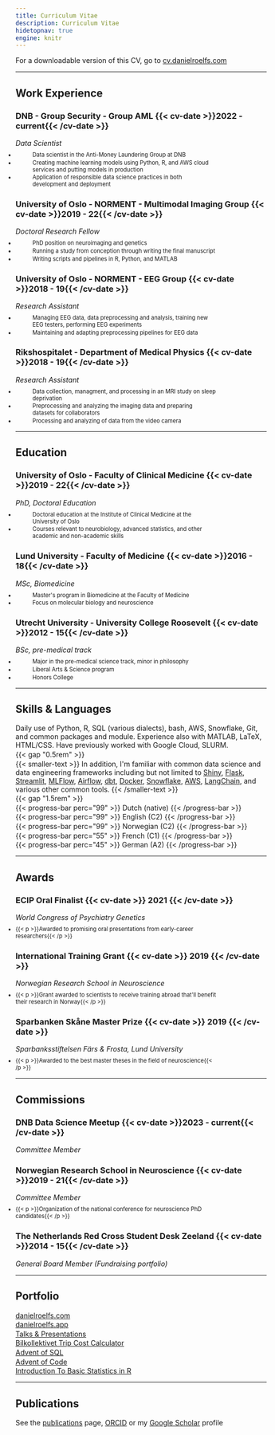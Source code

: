 ```yaml
---
title: Curriculum Vitae
description: Curriculum Vitae
hidetopnav: true
engine: knitr
---
```



<style type="text/css">
ul {
    margin-top: 0.5rem;
    padding-left: 0;
}

li {
    font-size: 80%;
    padding: 0;
    max-width: 80%;
}

ul li:before {
    margin-right: 10px;
}

ol li p, ul li p {
    margin-left: 1.5rem;
    padding-left: 10px;
}

ol li:only-child {
    margin-left: 1.5rem;
}

p {
    margin-top: 0;
    margin-bottom: 0.1rem;
}

article h3 {
    margin-top: 0.75rem;
    margin-bottom: 0rem;
    width: 62.5%;
}

.cv-date {
    font-style: italic;
    margin-top: 0;
    float: right;
}

.smaller-text {
  font-size: 80%;
  line-height: 1;
}

.progress {
  font-family: 'Cooper Hewitt', sans-serif;
  font-weight: 711;
  width: 45%;
  height: 1.6rem;
  padding: 1px;
  margin: 0.15rem 0;
  background: rgba(0, 0, 0, 0.1);
}

.progress-bar {
  font-size: 1.3rem;
  color: white;
  height: 1.6rem;
  box-shadow: 0 0 0 0 none, inset 0 1px rgba(255, 255, 255, 0.1);
}

.progress > .progress-bar {
  padding-left: 5px;
  font-variant-caps: all-small-caps;
  background-color: #555;
}
</style>

For a downloadable version of this CV, go to [cv.danielroelfs.com](https://cv.danielroelfs.com)

------------------------------------------------------------------------

## Work Experience

### DNB - Group Security - Group AML {{< cv-date >}}2022 - current{{< /cv-date >}}

*Data Scientist*

-   Data scientist in the Anti-Money Laundering Group at DNB

-   Creating machine learning models using Python, R, and AWS cloud services and putting models in production

-   Application of responsible data science practices in both development and deployment

### University of Oslo - NORMENT - Multimodal Imaging Group {{< cv-date >}}2019 - 22{{< /cv-date >}}

*Doctoral Research Fellow*

-   PhD position on neuroimaging and genetics

-   Running a study from conception through writing the final manuscript

-   Writing scripts and pipelines in R, Python, and MATLAB

### University of Oslo - NORMENT - EEG Group {{< cv-date >}}2018 - 19{{< /cv-date >}}

*Research Assistant*

-   Managing EEG data, data preprocessing and analysis, training new EEG testers, performing EEG experiments

-   Maintaining and adapting preprocessing pipelines for EEG data

### Rikshospitalet - Department of Medical Physics {{< cv-date >}}2018 - 19{{< /cv-date >}}

*Research Assistant*

-   Data collection, managment, and processing in an MRI study on sleep deprivation

-   Preprocessing and analyzing the imaging data and preparing datasets for collaborators

-   Processing and analyzing of data from the video camera

------------------------------------------------------------------------

## Education

### University of Oslo - Faculty of Clinical Medicine {{< cv-date >}}2019 - 22{{< /cv-date >}}

*PhD, Doctoral Education*

-   Doctoral education at the Institute of Clinical Medicine at the University of Oslo

-   Courses relevant to neurobiology, advanced statistics, and other academic and non-academic skills

### Lund University - Faculty of Medicine {{< cv-date >}}2016 - 18{{< /cv-date >}}

*MSc, Biomedicine*

-   Master's program in Biomedicine at the Faculty of Medicine

-   Focus on molecular biology and neuroscience

### Utrecht University - University College Roosevelt {{< cv-date >}}2012 - 15{{< /cv-date >}}

*BSc, pre-medical track*

-   Major in the pre-medical science track, minor in philosophy

-   Liberal Arts & Science program

-   Honors College

------------------------------------------------------------------------

## Skills & Languages

Daily use of Python, R, SQL (various dialects), bash, AWS, Snowflake, Git, and common packages and module. Experience also with MATLAB, LaTeX, HTML/CSS. Have previously worked with Google Cloud, SLURM.

{{< gap \"0.5rem\" >}}

{{< smaller-text >}}
In addition, I'm familiar with common data science and data engineering frameworks including but not limited to [Shiny](https://shiny.posit.co), [Flask](https://flask.palletsprojects.com/en/stable/), [Streamlit](https://streamlit.io), [MLFlow](https://mlflow.org), [Airflow](https://airflow.apache.org), [dbt](https://www.getdbt.com), [Docker](https://www.docker.com), [Snowflake](https://www.snowflake.com), [AWS](https://aws.amazon.com), [LangChain](https://www.google.com/search?client=safari&rls=en&q=langchain&ie=UTF-8&oe=UTF-8), and various other common tools.
{{< /smaller-text >}}

{{< gap \"1.5rem\" >}}

{{< progress-bar perc=\"99\" >}} Dutch (native) {{< /progress-bar >}}

{{< progress-bar perc=\"99\" >}} English (C2) {{< /progress-bar >}}

{{< progress-bar perc=\"99\" >}} Norwegian (C2) {{< /progress-bar >}}

{{< progress-bar perc=\"55\" >}} French (C1) {{< /progress-bar >}}

{{< progress-bar perc=\"45\" >}} German (A2) {{< /progress-bar >}}

------------------------------------------------------------------------

## Awards

### ECIP Oral Finalist {{< cv-date >}} 2021 {{< /cv-date >}}

*World Congress of Psychiatry Genetics*

-   {{< p >}}Awarded to promising oral presentations from early-career researchers{{< /p >}}

### International Training Grant {{< cv-date >}} 2019 {{< /cv-date >}}

*Norwegian Research School in Neuroscience*

-   {{< p >}}Grant awarded to scientists to receive training abroad that'll benefit their research in Norway{{< /p >}}

### Sparbanken Skåne Master Prize {{< cv-date >}} 2019 {{< /cv-date >}}

*Sparbanksstiftelsen Färs & Frosta, Lund University*

-   {{< p >}}Awarded to the best master theses in the field of neuroscience{{< /p >}}

------------------------------------------------------------------------

## Commissions

### DNB Data Science Meetup {{< cv-date >}}2023 - current{{< /cv-date >}}

*Committee Member*

### Norwegian Research School in Neuroscience {{< cv-date >}}2019 - 21{{< /cv-date >}}

*Committee Member*

-   {{< p >}}Organization of the national conference for neuroscience PhD candidates{{< /p >}}

### The Netherlands Red Cross Student Desk Zeeland {{< cv-date >}}2014 - 15{{< /cv-date >}}

*General Board Member (Fundraising portfolio)*

------------------------------------------------------------------------

## Portfolio

[danielroelfs.com](https://danielroelfs.com)

[danielroelfs.app](https://danielroelfs.app)

[Talks & Presentations](https://slides.danielroelfs.app)

[Bilkollektivet Trip Cost Calculator](https://bilkollektivet.danielroelfs.app)

[Advent of SQL](https://danielroelfs.github.io/advent-of-sql/)

[Advent of Code](https://danielroelfs.github.io/advent-of-code/)

[Introduction To Basic Statistics in R](https://norment.github.io/IntroToBasicStatisticsInR/)

------------------------------------------------------------------------

## Publications

See the [publications](../../publications) page, [ORCID](https://orcid.org/0000-0002-1083-002X) or my [Google Scholar](https://scholar.google.com/citations?hl=en&user=QmVQcsAAAAAJ&view_op=list_works&sortby=pubdate) profile
